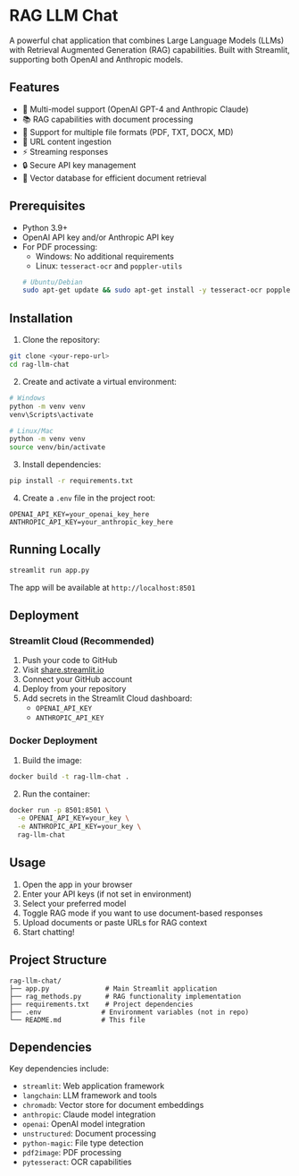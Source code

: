 # RAG LLM Chat

A powerful chat application that combines Large Language Models (LLMs) with Retrieval Augmented Generation (RAG) capabilities. Built with Streamlit, supporting both OpenAI and Anthropic models.

## Features

- 🤖 Multi-model support (OpenAI GPT-4 and Anthropic Claude)
- 📚 RAG capabilities with document processing
- 📄 Support for multiple file formats (PDF, TXT, DOCX, MD)
- 🔗 URL content ingestion
- ⚡ Streaming responses
- 🔒 Secure API key management
- 💾 Vector database for efficient document retrieval

## Prerequisites

- Python 3.9+
- OpenAI API key and/or Anthropic API key
- For PDF processing:
  - Windows: No additional requirements
  - Linux: `tesseract-ocr` and `poppler-utils`
  ```bash
  # Ubuntu/Debian
  sudo apt-get update && sudo apt-get install -y tesseract-ocr poppler-utils
  ```

## Installation

1. Clone the repository:

```bash
git clone <your-repo-url>
cd rag-llm-chat
```

2. Create and activate a virtual environment:

```bash
# Windows
python -m venv venv
venv\Scripts\activate

# Linux/Mac
python -m venv venv
source venv/bin/activate
```

3. Install dependencies:

```bash
pip install -r requirements.txt
```

4. Create a `.env` file in the project root:

```env
OPENAI_API_KEY=your_openai_key_here
ANTHROPIC_API_KEY=your_anthropic_key_here
```

## Running Locally

```bash
streamlit run app.py
```

The app will be available at `http://localhost:8501`

## Deployment

### Streamlit Cloud (Recommended)

1. Push your code to GitHub
2. Visit [share.streamlit.io](https://share.streamlit.io)
3. Connect your GitHub account
4. Deploy from your repository
5. Add secrets in the Streamlit Cloud dashboard:
   - `OPENAI_API_KEY`
   - `ANTHROPIC_API_KEY`

### Docker Deployment

1. Build the image:

```bash
docker build -t rag-llm-chat .
```

2. Run the container:

```bash
docker run -p 8501:8501 \
  -e OPENAI_API_KEY=your_key \
  -e ANTHROPIC_API_KEY=your_key \
  rag-llm-chat
```

## Usage

1. Open the app in your browser
2. Enter your API keys (if not set in environment)
3. Select your preferred model
4. Toggle RAG mode if you want to use document-based responses
5. Upload documents or paste URLs for RAG context
6. Start chatting!

## Project Structure

```
rag-llm-chat/
├── app.py              # Main Streamlit application
├── rag_methods.py      # RAG functionality implementation
├── requirements.txt    # Project dependencies
├── .env               # Environment variables (not in repo)
└── README.md          # This file
```

## Dependencies

Key dependencies include:

- `streamlit`: Web application framework
- `langchain`: LLM framework and tools
- `chromadb`: Vector store for document embeddings
- `anthropic`: Claude model integration
- `openai`: OpenAI model integration
- `unstructured`: Document processing
- `python-magic`: File type detection
- `pdf2image`: PDF processing
- `pytesseract`: OCR capabilities
